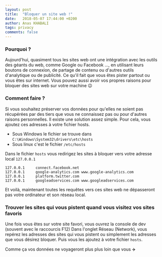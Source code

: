 ```yaml
---
layout: post
title:  "Bloquer un site web !"
date:   2018-05-07 17:44:00 +0200
author: Anas KHABALI
tags: privacy
comments: false
---
```

### Pourquoi ?
Aujourd'hui, quasiment tous les sites web ont une intégration avec les outils des géants du web,
comme Google ou Facebook ..., en utilisant leurs boutons de connexion, de partage de contenu
ou d'autres outils d'analytique ou de publicité. Ce qu'il fait que vous êtes pister partout ou vous
êtes sur internet. Vous pouvez aussi avoir vos propres raisons pour bloquer des sites web sur votre machine :wink:

### Comment faire ?
Si vous souhaitez préserver vos données pour qu'elles ne soient pas récupérées par des tiers
que vous ne connaissez pas ou pour d'autres raisons personnelles. Il existe une solution assez simple.
Pour cela, vous ajoutez ces adresses à votre fichier hosts.

* Sous Windows le fichier se trouve dans `C:\Windows\System32\drivers\etc\hosts`
* Sous linux c'est le fichier `/etc/hosts`

Dans le fichier `hosts` vous redirigez les sites à bloquer vers votre adresse local `127.0.0.1`

```
127.0.0.1     connect.facebook.net
127.0.0.1     google-analytics.com www.google-analytics.com
127.0.0.1     platform.twitter.com
127.0.0.1     googleadservices.com www.googleadservices.com
```
Et voilà, maintenant toutes les requêtes vers ces sites web ne dépasseront pas votre ordinateur et son réseau local.

### Trouver les sites qui vous pistent quand vous visitez vos sites favoris
Une fois vous êtes sur votre site favori, vous ouvrez la console de dev (souvent avec le raccourcis F12)
Dans l'onglet Réseau (Network), vous repérez les adresses des sites qui vous pistent ou simplement les adresses
que vous désirez bloquer. Puis vous les ajoutez à votre fichier `hosts`.

Comme ça vos données ne voyageront plus plus loin que vous :airplane:
